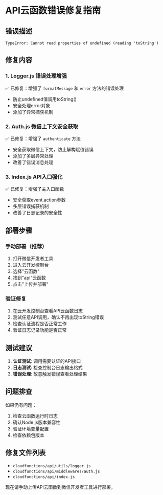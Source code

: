 # API云函数错误修复指南

## 错误描述
```
TypeError: Cannot read properties of undefined (reading 'toString')
```

## 修复内容

### 1. Logger.js 错误处理增强
✅ 已修复：增强了 `formatMessage` 和 `error` 方法的错误处理
- 防止undefined值调用toString()
- 安全处理error对象
- 添加了异常捕获机制

### 2. Auth.js 微信上下文安全获取  
✅ 已修复：增强了 `authenticate` 方法
- 安全获取微信上下文，防止解构赋值错误
- 添加了多层异常处理
- 改善了错误消息处理

### 3. Index.js API入口强化
✅ 已修复：增强了主入口函数
- 安全获取event.action参数
- 多层错误捕获机制
- 改善了日志记录的安全性

## 部署步骤

### 手动部署（推荐）
1. 打开微信开发者工具
2. 进入云开发控制台
3. 选择"云函数"
4. 找到"api"云函数
5. 点击"上传并部署"

### 验证修复
1. 在云开发控制台查看API云函数日志
2. 测试任意API调用，确认不再出现toString错误
3. 检查认证流程是否正常工作
4. 验证日志记录功能是否正常

## 测试建议
1. **认证测试**: 调用需要认证的API接口
2. **日志测试**: 检查控制台日志输出格式
3. **错误处理**: 故意触发错误查看处理结果

## 问题排查
如果仍有问题：
1. 检查云函数运行时日志
2. 确认Node.js版本兼容性
3. 验证环境变量配置
4. 检查依赖包版本

## 修复文件列表
- `cloudfunctions/api/utils/logger.js`
- `cloudfunctions/api/middlewares/auth.js` 
- `cloudfunctions/api/index.js`

现在请手动上传API云函数到微信开发者工具进行部署。